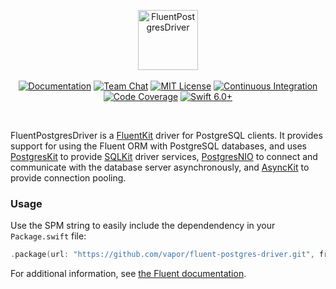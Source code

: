 <p align="center">
<img src="https://design.vapor.codes/images/vapor-fluentpostgresdriver.svg" height="96" alt="FluentPostgresDriver">
<br>
<br>
<a href="https://docs.vapor.codes/4.0/"><img src="https://design.vapor.codes/images/readthedocs.svg" alt="Documentation"></a>
<a href="https://discord.gg/vapor"><img src="https://design.vapor.codes/images/discordchat.svg" alt="Team Chat"></a>
<a href="LICENSE"><img src="https://design.vapor.codes/images/mitlicense.svg" alt="MIT License"></a>
<a href="https://github.com/vapor/fluent-postgres-driver/actions/workflows/test.yml"><img src="https://img.shields.io/github/actions/workflow/status/vapor/fluent-postgres-driver/test.yml?event=push&style=plastic&logo=github&label=tests&logoColor=%23ccc" alt="Continuous Integration"></a>
<a href="https://codecov.io/github/vapor/fluent-postgres-driver"><img src="https://img.shields.io/codecov/c/github/vapor/fluent-postgres-driver?style=plastic&logo=codecov&label=codecov" alt="Code Coverage"></a>
<a href="https://swift.org"><img src="https://design.vapor.codes/images/swift60up.svg" alt="Swift 6.0+"></a>
</p>

<br>

FluentPostgresDriver is a [FluentKit] driver for PostgreSQL clients. It provides support for using the Fluent ORM with PostgreSQL databases, and uses [PostgresKit] to provide [SQLKit] driver services, [PostgresNIO] to connect and communicate with the database server asynchronously, and [AsyncKit] to provide connection pooling.

[FluentKit]: https://github.com/vapor/fluent-kit
[SQLKit]: https://github.com/vapor/sql-kit
[PostgresKit]: https://github.com/vapor/postgres-kit
[PostgresNIO]: https://github.com/vapor/postgres-nio
[AsyncKit]: https://github.com/vapor/async-kit

### Usage

Use the SPM string to easily include the dependendency in your `Package.swift` file:

```swift
.package(url: "https://github.com/vapor/fluent-postgres-driver.git", from: "2.0.0")
```

For additional information, see [the Fluent documentation](https://docs.vapor.codes/fluent/overview/).
